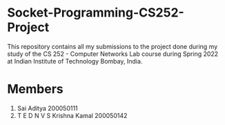 # Socket-Programming-CS252-Project

This repository contains all my submissions to the project done during my study of the CS 252 - Computer Networks Lab course during Spring 2022 at Indian Institute of Technology Bombay, India.

# Members
1. Sai Aditya 200050111
2. T E D N V S Krishna Kamal 200050142
